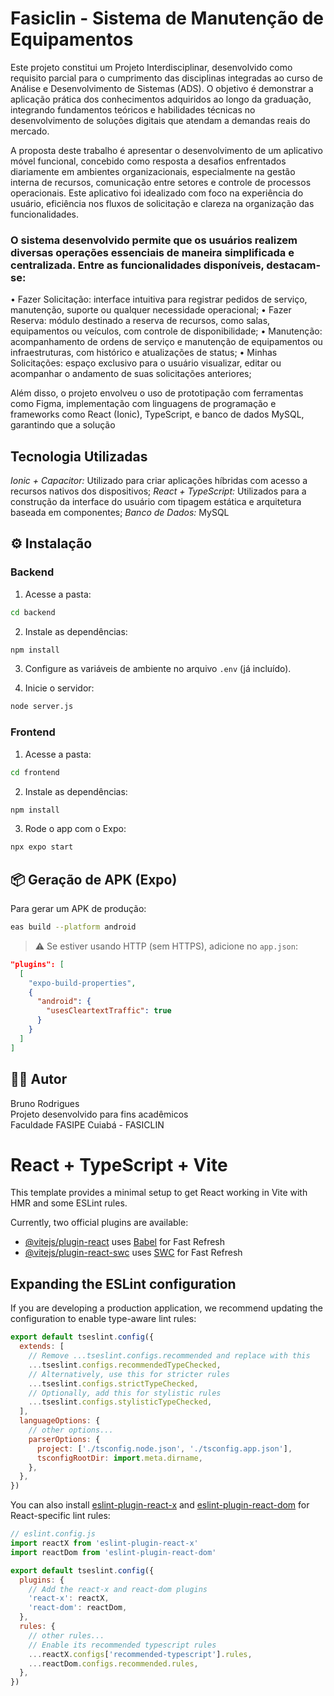 #  Fasiclin - Sistema de Manutenção de Equipamentos

Este projeto constitui um Projeto Interdisciplinar, desenvolvido como requisito parcial para o cumprimento das disciplinas integradas ao curso de Análise e Desenvolvimento de Sistemas (ADS). O objetivo é demonstrar a aplicação prática dos conhecimentos adquiridos ao longo da graduação, integrando fundamentos teóricos e habilidades técnicas no desenvolvimento de soluções digitais que atendam a demandas reais do mercado.

A proposta deste trabalho é apresentar o desenvolvimento de um aplicativo móvel funcional, concebido como resposta a desafios enfrentados diariamente em ambientes organizacionais, especialmente na gestão interna de recursos, comunicação entre setores e controle de processos operacionais. Este aplicativo foi idealizado com foco na experiência do usuário, eficiência nos fluxos de solicitação e clareza na organização das funcionalidades.

### O sistema desenvolvido permite que os usuários realizem diversas operações essenciais de maneira simplificada e centralizada. Entre as funcionalidades disponíveis, destacam-se:
•	Fazer Solicitação: interface intuitiva para registrar pedidos de serviço, manutenção, suporte ou qualquer necessidade operacional;
•	Fazer Reserva: módulo destinado a reserva de recursos, como salas, equipamentos ou veículos, com controle de disponibilidade;
•	Manutenção: acompanhamento de ordens de serviço e manutenção de equipamentos ou infraestruturas, com histórico e atualizações de status;
•	Minhas Solicitações: espaço exclusivo para o usuário visualizar, editar ou acompanhar o andamento de suas solicitações anteriores;

Além disso, o projeto envolveu o uso de prototipação com ferramentas como Figma, implementação com linguagens de programação e frameworks como React (Ionic), TypeScript, e banco de dados MySQL, garantindo que a solução 


## Tecnologia Utilizadas
*Ionic + Capacitor:* Utilizado para criar aplicações híbridas com acesso a recursos nativos dos dispositivos;
*React + TypeScript:* Utilizados para a construção da interface do usuário com tipagem estática e arquitetura baseada em componentes;
*Banco de Dados:* MySQL

## ⚙️ Instalação

###  Backend

1. Acesse a pasta:

```bash
cd backend
```

2. Instale as dependências:

```bash
npm install
```

3. Configure as variáveis de ambiente no arquivo `.env` (já incluído).

4. Inicie o servidor:

```bash
node server.js
```

###  Frontend

1. Acesse a pasta:

```bash
cd frontend
```

2. Instale as dependências:

```bash
npm install
```

3. Rode o app com o Expo:

```bash
npx expo start
```

 

## 📦 Geração de APK (Expo)

Para gerar um APK de produção:

```bash
eas build --platform android
```

> ⚠️ Se estiver usando HTTP (sem HTTPS), adicione no `app.json`:

```json
"plugins": [
  [
    "expo-build-properties",
    {
      "android": {
        "usesCleartextTraffic": true
      }
    }
  ]
]
```

## 👨‍💻 Autor

Bruno Rodrigues  
Projeto desenvolvido para fins acadêmicos  
Faculdade FASIPE Cuiabá - FASICLIN


# React + TypeScript + Vite

This template provides a minimal setup to get React working in Vite with HMR and some ESLint rules.

Currently, two official plugins are available:

- [@vitejs/plugin-react](https://github.com/vitejs/vite-plugin-react/blob/main/packages/plugin-react) uses [Babel](https://babeljs.io/) for Fast Refresh
- [@vitejs/plugin-react-swc](https://github.com/vitejs/vite-plugin-react/blob/main/packages/plugin-react-swc) uses [SWC](https://swc.rs/) for Fast Refresh

## Expanding the ESLint configuration

If you are developing a production application, we recommend updating the configuration to enable type-aware lint rules:

```js
export default tseslint.config({
  extends: [
    // Remove ...tseslint.configs.recommended and replace with this
    ...tseslint.configs.recommendedTypeChecked,
    // Alternatively, use this for stricter rules
    ...tseslint.configs.strictTypeChecked,
    // Optionally, add this for stylistic rules
    ...tseslint.configs.stylisticTypeChecked,
  ],
  languageOptions: {
    // other options...
    parserOptions: {
      project: ['./tsconfig.node.json', './tsconfig.app.json'],
      tsconfigRootDir: import.meta.dirname,
    },
  },
})
```

You can also install [eslint-plugin-react-x](https://github.com/Rel1cx/eslint-react/tree/main/packages/plugins/eslint-plugin-react-x) and [eslint-plugin-react-dom](https://github.com/Rel1cx/eslint-react/tree/main/packages/plugins/eslint-plugin-react-dom) for React-specific lint rules:

```js
// eslint.config.js
import reactX from 'eslint-plugin-react-x'
import reactDom from 'eslint-plugin-react-dom'

export default tseslint.config({
  plugins: {
    // Add the react-x and react-dom plugins
    'react-x': reactX,
    'react-dom': reactDom,
  },
  rules: {
    // other rules...
    // Enable its recommended typescript rules
    ...reactX.configs['recommended-typescript'].rules,
    ...reactDom.configs.recommended.rules,
  },
})
```
